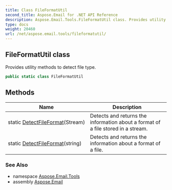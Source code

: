 ```yaml
---
title: Class FileFormatUtil
second_title: Aspose.Email for .NET API Reference
description: Aspose.Email.Tools.FileFormatUtil class. Provides utility methods to detect file type
type: docs
weight: 20460
url: /net/aspose.email.tools/fileformatutil/
---
```

## FileFormatUtil class

Provides utility methods to detect file type.

```csharp
public static class FileFormatUtil
```

## Methods

| Name | Description |
| --- | --- |
| static [DetectFileFormat](../../aspose.email.tools/fileformatutil/detectfileformat/#detectfileformat)(Stream) | Detects and returns the information about a format of a file stored in a stream. |
| static [DetectFileFormat](../../aspose.email.tools/fileformatutil/detectfileformat/#detectfileformat_1)(string) | Detects and returns the information about a format of a file. |

### See Also

* namespace [Aspose.Email.Tools](../../aspose.email.tools/)
* assembly [Aspose.Email](../../)


